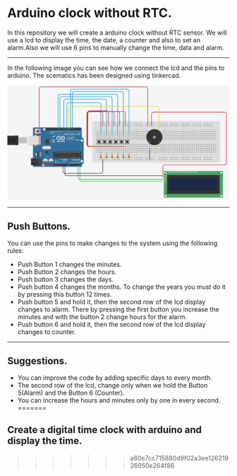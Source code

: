 # Arduino clock without RTC.

In this repository we will create a arduino clock without RTC sensor. We will use a lcd to display the time, the date, a counter and also to set an alarm.Also we will use 6 pins to manually change the time, data and alarm. 

---
In the following image you can see how we connect the lcd and the pins to arduino. The scematics has been designed using tinkercad.

![Poll Mockup](./arduino.png)

---
## Push Buttons.

You can use the pins to make changes to the system using the following rules:
- Push Button 1 changes the minutes.
- Push Button 2 changes the hours. 
- Push button 3 changes the days.
- Push button 4 changes the months. To change the years you must do it by pressing this button 12 times.
- Push button 5 and hold it, then  the second row of the lcd display changes to alarm. There by pressing the first button you increase the minutes and with the button 2 change hours for the alarm.
- Push button 6 and hold it, then  the second row of the lcd display changes to counter.

---
## Suggestions.
- You can improve the code by adding specific days to every month.
- The second row of the lcd, change only when we hold the Button 5(Alarm)
 and the Button 6 (Counter).
- You can increase the hours and minutes only by one in every second. 
=======
## Create a digital time clock with arduino and display the time. 
>>>>>>> a60e7cc715880d9f02a3ee12621926950e264f86

